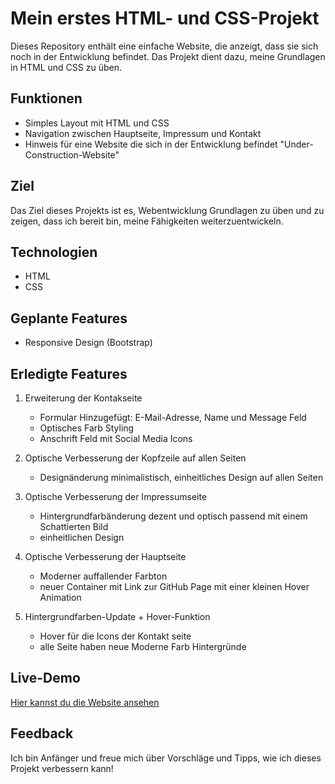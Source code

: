 # Mein erstes HTML- und CSS-Projekt

Dieses Repository enthält eine einfache Website, die anzeigt, dass sie sich noch in der Entwicklung befindet. Das Projekt dient dazu, meine Grundlagen in HTML und CSS zu üben.

## Funktionen
- Simples Layout mit HTML und CSS
- Navigation zwischen Hauptseite, Impressum und Kontakt
- Hinweis für eine Website die sich in der Entwicklung befindet "Under-Construction-Website"


## Ziel
Das Ziel dieses Projekts ist es, Webentwicklung Grundlagen zu üben und zu zeigen, dass ich bereit bin, meine Fähigkeiten weiterzuentwickeln.

## Technologien
- HTML
- CSS

## Geplante Features
- Responsive Design (Bootstrap)

## Erledigte Features
1. Erweiterung der Kontakseite
   - Formular Hinzugefügt: E-Mail-Adresse, Name und Message Feld
   - Optisches Farb Styling
   - Anschrift Feld mit Social Media Icons
   
2. Optische Verbesserung der Kopfzeile auf allen Seiten
   - Designänderung minimalistisch, einheitliches Design auf allen Seiten
   
3. Optische Verbesserung der Impressumseite
   - Hintergrundfarbänderung dezent und optisch passend mit einem Schattierten Bild
   - einheitlichen Design
   
4. Optische Verbesserung der Hauptseite
   - Moderner auffallender Farbton
   - neuer Container mit Link zur GitHub Page mit einer kleinen Hover Animation
   
5. Hintergrundfarben-Update + Hover-Funktion
   - Hover für die Icons der Kontakt seite
   - alle Seite haben neue Moderne Farb Hintergründe 


## Live-Demo
[Hier kannst du die Website ansehen](https://andrei04-0106.github.io/Projekt1_Website_Konstruktion)

## Feedback
Ich bin Anfänger und freue mich über Vorschläge und Tipps, wie ich dieses Projekt verbessern kann!
